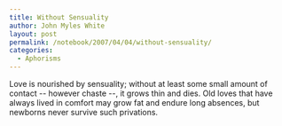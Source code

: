 ```yaml
---
title: Without Sensuality
author: John Myles White
layout: post
permalink: /notebook/2007/04/04/without-sensuality/
categories:
  - Aphorisms
---
```


Love is nourished by sensuality; without at least some small amount of contact -- however chaste --, it grows thin and dies. Old loves that have always lived in comfort may grow fat and endure long absences, but newborns never survive such privations.
